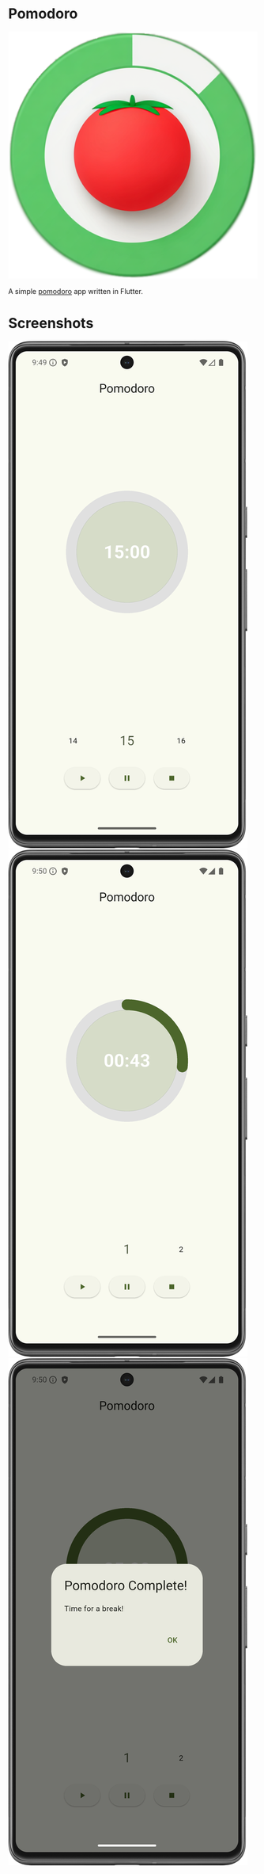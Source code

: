 # Pomodoro
![logo](https://github.com/xcdkz/flutter-pomodoro/blob/main/assets/icon/icon.png?raw=true)

A simple [pomodoro](https://en.wikipedia.org/wiki/Pomodoro_Technique) app written in Flutter. 

# Screenshots
![scr1](https://github.com/xcdkz/flutter-pomodoro/blob/main/assets/readme/screen1.png?raw=true)
![scr2](https://github.com/xcdkz/flutter-pomodoro/blob/main/assets/readme/screen2.png?raw=true)
![scr3](https://github.com/xcdkz/flutter-pomodoro/blob/main/assets/readme/screen3.png?raw=true)
